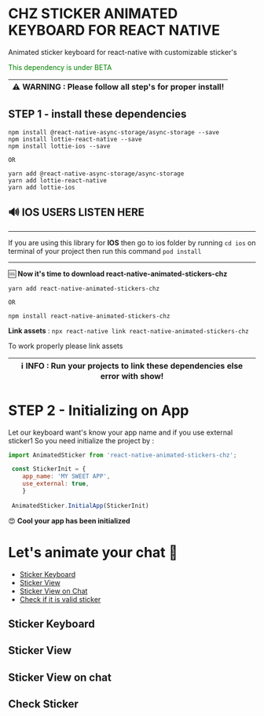 # CHZ STICKER ANIMATED KEYBOARD FOR REACT NATIVE
Animated sticker keyboard for react-native with customizable sticker's

<span style="color: green">This dependency is under BETA</span>

| :warning: **WARNING** : Please follow all step's for proper install! |
| --- |

## STEP 1 - install these dependencies

```
npm install @react-native-async-storage/async-storage --save
npm install lottie-react-native --save
npm install lottie-ios --save

OR

yarn add @react-native-async-storage/async-storage
yarn add lottie-react-native
yarn add lottie-ios

```
## 🔊  IOS USERS LISTEN HERE 
--------------------------------
If you are using this library for **IOS** then 
go to ios folder by running ``` cd ios ``` on terminal of your project
then run this command ```pod install```

-------------------------------------

:cool: **Now it's time to download react-native-animated-stickers-chz**

```
yarn add react-native-animated-stickers-chz

OR

npm install react-native-animated-stickers-chz
```
**Link assets** : ```npx react-native link react-native-animated-stickers-chz```

To work properly please link assets

| ℹ️ **INFO** : Run your projects to link these dependencies else error with show! |
| --- |

# STEP 2 - Initializing on App

Let our keyboard want's know your app name and if you use external sticker1
So you need initialize the project by :

```javascript
import AnimatedSticker from 'react-native-animated-stickers-chz';

 const StickerInit = {
    app_name: 'MY SWEET APP',
    use_external: true,
    }
    
 AnimatedSticker.InitialApp(StickerInit)

```
😍 **Cool your app has been initialized**

# Let's animate your chat 🤟

- [Sticker Keyboard](#sticker-keyboard)
- [Sticker View](#sticker-view)
- [Sticker View on Chat](#sticker-view-on-chat)
- [Check if it is valid sticker](#check-sticker)

## Sticker Keyboard 

## Sticker View

## Sticker View on chat

## Check Sticker
